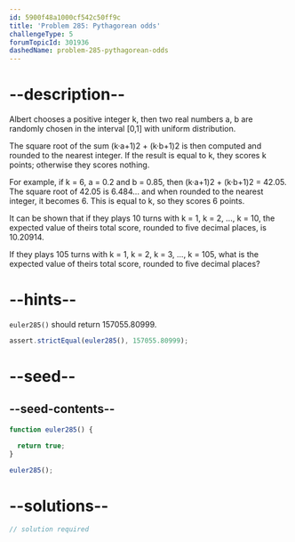 ```yaml
---
id: 5900f48a1000cf542c50ff9c
title: 'Problem 285: Pythagorean odds'
challengeType: 5
forumTopicId: 301936
dashedName: problem-285-pythagorean-odds
---
```


# --description--

Albert chooses a positive integer k, then two real numbers a, b are randomly chosen in the interval \[0,1] with uniform distribution.

The square root of the sum (k·a+1)2 + (k·b+1)2 is then computed and rounded to the nearest integer. If the result is equal to k, they scores k points; otherwise they scores nothing.

For example, if k = 6, a = 0.2 and b = 0.85, then (k·a+1)2 + (k·b+1)2 = 42.05. The square root of 42.05 is 6.484... and when rounded to the nearest integer, it becomes 6. This is equal to k, so they scores 6 points.

It can be shown that if they plays 10 turns with k = 1, k = 2, ..., k = 10, the expected value of theirs total score, rounded to five decimal places, is 10.20914.

If they plays 105 turns with k = 1, k = 2, k = 3, ..., k = 105, what is the expected value of theirs total score, rounded to five decimal places?

# --hints--

`euler285()` should return 157055.80999.

```js
assert.strictEqual(euler285(), 157055.80999);
```

# --seed--

## --seed-contents--

```js
function euler285() {

  return true;
}

euler285();
```

# --solutions--

```js
// solution required
```

